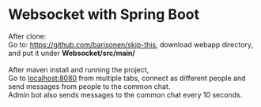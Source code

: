 # Websocket with Spring Boot
After clone: <br/>
Go to: https://github.com/barisonen/skip-this, download webapp directory, and put it under **Websocket/src/main/** <br/><br/>
After maven install and running the project, <br/>
Go to [localhost:8080](http://localhost:8080) from multiple tabs, connect as different people and send messages from people to the common chat. <br/>
Admin bot also sends messages to the common chat every 10 seconds.
